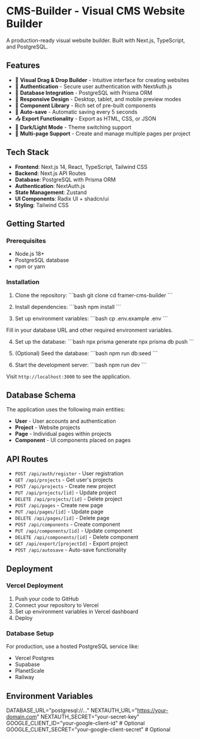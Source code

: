 # CMS-Builder - Visual CMS Website Builder

A production-ready visual website builder. Built with Next.js, TypeScript, and PostgreSQL.

## Features

- 🎨 **Visual Drag & Drop Builder** - Intuitive interface for creating websites
- 🔐 **Authentication** - Secure user authentication with NextAuth.js
- 💾 **Database Integration** - PostgreSQL with Prisma ORM
- 📱 **Responsive Design** - Desktop, tablet, and mobile preview modes
- 🎯 **Component Library** - Rich set of pre-built components
- 💾 **Auto-save** - Automatic saving every 5 seconds
- 📤 **Export Functionality** - Export as HTML, CSS, or JSON
- 🌙 **Dark/Light Mode** - Theme switching support
- 📄 **Multi-page Support** - Create and manage multiple pages per project

## Tech Stack

- **Frontend**: Next.js 14, React, TypeScript, Tailwind CSS
- **Backend**: Next.js API Routes
- **Database**: PostgreSQL with Prisma ORM
- **Authentication**: NextAuth.js
- **State Management**: Zustand
- **UI Components**: Radix UI + shadcn/ui
- **Styling**: Tailwind CSS

## Getting Started

### Prerequisites

- Node.js 18+ 
- PostgreSQL database
- npm or yarn

### Installation

1. Clone the repository:
\`\`\`bash
git clone <repository-url>
cd framer-cms-builder
\`\`\`

2. Install dependencies:
\`\`\`bash
npm install
\`\`\`

3. Set up environment variables:
\`\`\`bash
cp .env.example .env
\`\`\`

Fill in your database URL and other required environment variables.

4. Set up the database:
\`\`\`bash
npx prisma generate
npx prisma db push
\`\`\`

5. (Optional) Seed the database:
\`\`\`bash
npm run db:seed
\`\`\`

6. Start the development server:
\`\`\`bash
npm run dev
\`\`\`

Visit `http://localhost:3000` to see the application.

## Database Schema

The application uses the following main entities:

- **User** - User accounts and authentication
- **Project** - Website projects
- **Page** - Individual pages within projects
- **Component** - UI components placed on pages

## API Routes

- `POST /api/auth/register` - User registration
- `GET /api/projects` - Get user's projects
- `POST /api/projects` - Create new project
- `PUT /api/projects/[id]` - Update project
- `DELETE /api/projects/[id]` - Delete project
- `POST /api/pages` - Create new page
- `PUT /api/pages/[id]` - Update page
- `DELETE /api/pages/[id]` - Delete page
- `POST /api/components` - Create component
- `PUT /api/components/[id]` - Update component
- `DELETE /api/components/[id]` - Delete component
- `GET /api/export/[projectId]` - Export project
- `POST /api/autosave` - Auto-save functionality

## Deployment

### Vercel Deployment

1. Push your code to GitHub
2. Connect your repository to Vercel
3. Set up environment variables in Vercel dashboard
4. Deploy

### Database Setup

For production, use a hosted PostgreSQL service like:
- Vercel Postgres
- Supabase
- PlanetScale
- Railway

## Environment Variables


DATABASE_URL="postgresql://..."
NEXTAUTH_URL="https://your-domain.com"
NEXTAUTH_SECRET="your-secret-key"
GOOGLE_CLIENT_ID="your-google-client-id" # Optional
GOOGLE_CLIENT_SECRET="your-google-client-secret" # Optional

